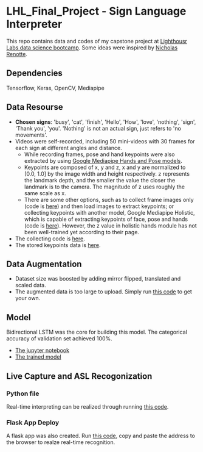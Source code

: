 # LHL_Final_Project - Sign Language Interpreter
This repo contains data and codes of my capstone project at [Lighthousr Labs data science bootcamp](https://www.lighthouselabs.ca/).
Some ideas were inspired by [Nicholas Renotte](https://github.com/nicknochnack/ActionDetectionforSignLanguage).

## Dependencies
Tensorflow, Keras, OpenCV, Mediapipe

## Data Resourse
- **Chosen signs**: 'busy', 'cat', 'finish', 'Hello', 'How', 'love', 'nothing', 'sign', 'Thank you', 'you'. 'Nothing' is not an actual sign, just refers to 'no movements'.
- Videos were self-recorded, including 50 mini-videos with 30 frames for each sign at different angles and distance. 
   - While recording frames, pose and hand keypoints were also extracted by using [Google Mediapipe Hands and Pose models](https://google.github.io/mediapipe/solutions/hands.html).
   - Keypoints are composed of x, y and z, x and y are normalized to [0.0, 1.0] by the image width and height respectively. z represents the landmark depth, and the smaller the value the closer the landmark is to the camera. The magnitude of z uses roughly the same scale as x. 
   - There are some other options, such as to collect frame images only (code is [here](collect_frames.py)) and then load images to extract keypoints; or collecting keypoints with another model, Google Mediapipe Holistic, which is capable of extracting keypoints of face, pose and hands (code is [here](collect_keypoints_holistic.py)). However, the z value in holistic hands module has not been well-trained yet according to their page.
- The collecting code is [here](src/collect_keypoints_frames.py). 
- The stored keypoints data is [here](data/keypoints).

## Data Augmentation
- Dataset size was boosted by adding mirror flipped, translated and scaled data. 
- The augmented data is too large to upload. Simply run [this code](src/augment_keypoints_pose_hands.py) to get your own. 

## Model
Bidirectional LSTM was the core for building this model. The categorical accuracy of validation set achieved 100%.
- [The jupyter notebook](src/train_model.ipynb)
- [The trained model](src/trained_model)

## Live Capture and ASL Recogonization
### Python file
Real-time interpreting can be realized through running [this code](interpreter.py).

### Flask App Deploy
A flask app was also created. Run [this code](flask_app.py), copy and paste the address to the browser to realze real-time recognition. 
